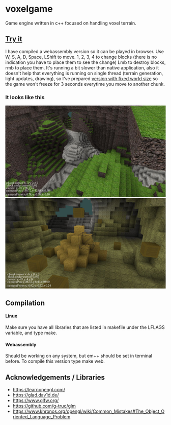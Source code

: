 # voxelgame
Game engine written in c++ focused on handling voxel terrain.

## [Try it](https://snsv-dy.github.io/voxel/dynamicWorld/voxelgame.html)
I have compiled a webassembly version so it can be played in browser.
Use W, S, A, D, Space, LShift to move. 
1, 2, 3, 4 to change blocks (there is no indication you have to place them to see the change)
Lmb to destroy blocks, rmb to place them.
It's running a bit slower than native application, also it doesn't help that everything is running on single thread (terrain generation, light updates, drawing), so I've prepared [version with fixed world size](https://snsv-dy.github.io/voxel/fixedWorld/voxelgame.html) so the game won't freeze for 3 seconds everytime you move to another chunk.

### It looks like this
<img src="screen3.jpg"/>
<img src="screen4.jpg"/>

## Compilation
#### Linux
Make sure you have all libraries that are listed in makefile under the LFLAGS variable, and type make.
#### Webassembly
Should be working on any system, but em++ should be set in terminal before. To compile this version type make web.

## Acknowledgements / Libraries
* https://learnopengl.com/
* https://glad.dav1d.de/
* https://www.glfw.org/
* https://github.com/g-truc/glm
* https://www.khronos.org/opengl/wiki/Common_Mistakes#The_Object_Oriented_Language_Problem 



